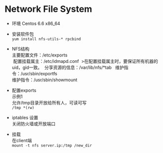 # Network File System  

* 环境
Centos 6.6 x86_64  

* 安装软件包  
```yum install nfs-utils-* rpcbind```  

* NFS结构  
  主要配置文件：/etc/exports  
  配置挂载属主：/etc/idmapd.conf
  >在配置挂载属主时，要保证所有机器的uid，gid一致。
  分享资源的信息：/var/lib/nfs/*tab  
  维护指令：/usr/sbin/exportfs  
  维护指令：/usr/sbin/showmount  
  
* 配置exports  
示例1  
允许/tmp目录开放给所有人，可读可写  
```/tmp *(rw)```  

* iptables 设置  
关闭防火墙或开放端口  

* 挂载  
在client端  
```mount -t nfs server.ip:/tmp /new_dir```
